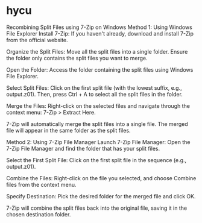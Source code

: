 # hycu

Recombining Split Files using 7-Zip on Windows
Method 1: Using Windows File Explorer
Install 7-Zip: If you haven't already, download and install 7-Zip from the official website.

Organize the Split Files: Move all the split files into a single folder. Ensure the folder only contains the split files you want to merge.

Open the Folder: Access the folder containing the split files using Windows File Explorer.

Select Split Files: Click on the first split file (with the lowest suffix, e.g., output.z01). Then, press Ctrl + A to select all the split files in the folder.

Merge the Files: Right-click on the selected files and navigate through the context menu: 7-Zip > Extract Here.

7-Zip will automatically merge the split files into a single file. The merged file will appear in the same folder as the split files.

Method 2: Using 7-Zip File Manager
Launch 7-Zip File Manager: Open the 7-Zip File Manager and find the folder that has your split files.

Select the First Split File: Click on the first split file in the sequence (e.g., output.z01).

Combine the Files: Right-click on the file you selected, and choose Combine files from the context menu.

Specify Destination: Pick the desired folder for the merged file and click OK.

7-Zip will combine the split files back into the original file, saving it in the chosen destination folder.
